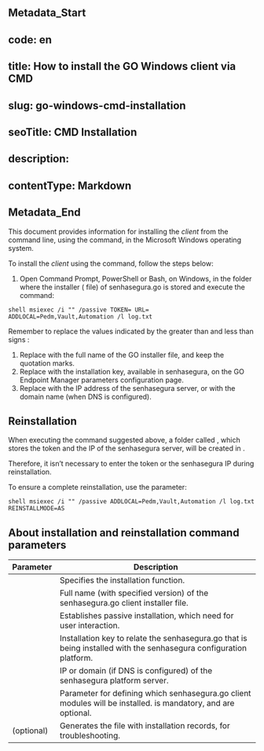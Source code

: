 ## Metadata_Start 
## code: en
## title: How to install the GO Windows client via CMD 
## slug: go-windows-cmd-installation 
## seoTitle: CMD Installation 
## description:  
## contentType: Markdown 
## Metadata_End
This document provides information for installing the  *client* from the command line, using the  command, in the Microsoft Windows operating system.

To install the  *client* using the  command, follow the steps below:

1. Open Command Prompt, PowerShell or Bash, on Windows, in the folder where the installer ( file) of senhasegura.go is stored and execute the command:

`shell
msiexec /i "" /passive TOKEN= URL= ADDLOCAL=Pedm,Vault,Automation /l log.txt
`

Remember to replace the values ​​indicated by the greater than and less than signs :

1. Replace  with the full name of the GO installer file, and keep the quotation marks.
2. Replace  with the installation key, available in senhasegura, on the GO Endpoint Manager parameters configuration page.
3. Replace  with the IP address of the senhasegura server, or with the domain name (when DNS is configured).

## Reinstallation

When executing the command suggested above, a folder called , which stores the token and the IP of the senhasegura server, will be created in .

Therefore, it isn’t necessary to enter the token or the senhasegura IP during reinstallation.

To ensure a complete reinstallation, use the  parameter:

`shell
msiexec /i "" /passive ADDLOCAL=Pedm,Vault,Automation /l log.txt REINSTALLMODE=AS
`

## About installation and reinstallation command parameters

| Parameter	                   | Description                                                                                                                               |
|-----------------------------------|-------------------------------------------------------------------------------------------------------------------------------------------|
|                           	  | Specifies the  installation function.                                                                                            |
|  | Full name (with specified version) of the senhasegura.go client installer file.                                                           |
|                     	  | Establishes passive installation, which need for user interaction.                                                                        |
|                        	  | Installation key to relate the senhasegura.go that is being installed with the senhasegura configuration platform.                        |
|                          	  | IP or domain (if DNS is configured) of the senhasegura platform server.                                                                   |
|                     	  | Parameter for defining which senhasegura.go client modules will be installed.  is mandatory,  and  are optional. |
|  (optional)           | Generates the  file with installation records, for troubleshooting.                                                              |
